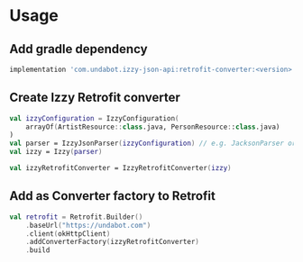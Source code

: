 # Usage

## Add gradle dependency

```groovy
implementation 'com.undabot.izzy-json-api:retrofit-converter:<version>'
```

## Create Izzy Retrofit converter

```kotlin
val izzyConfiguration = IzzyConfiguration(
    arrayOf(ArtistResource::class.java, PersonResource::class.java)
)
val parser = IzzyJsonParser(izzyConfiguration) // e.g. JacksonParser or GsonParser
val izzy = Izzy(parser)

val izzyRetrofitConverter = IzzyRetrofitConverter(izzy)
```

## Add as Converter factory to Retrofit

```kotlin
val retrofit = Retrofit.Builder()
    .baseUrl("https://undabot.com")
    .client(okHttpClient)
    .addConverterFactory(izzyRetrofitConverter)
    .build
```